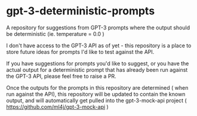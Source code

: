 # gpt-3-deterministic-prompts

A repository for suggestions from GPT-3 prompts where the output should be deterministic (ie. temperature = 0.0 )

I don't have access to the GPT-3 API as of yet - this repository is a place to store future ideas for prompts I'd like to test against the API.

If you have suggestions for prompts you'd like to suggest, or you have the actual output for a deterministic prompt that has already been run against the GPT-3 API,  please feel free to raise a PR.

Once the outputs for the prompts in this repository are determined ( when run against the API), this repository will be updated to contain the known output,  and will automatically get pulled into the gpt-3-mock-api project
( https://github.com/ml4j/gpt-3-mock-api )
